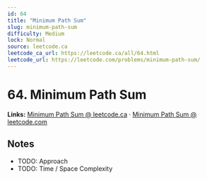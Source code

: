```yaml
--- 
id: 64
title: "Minimum Path Sum"
slug: minimum-path-sum
difficulty: Medium
lock: Normal
source: leetcode.ca
leetcode_ca_url: https://leetcode.ca/all/64.html
leetcode_url: https://leetcode.com/problems/minimum-path-sum/
---
```


# 64. Minimum Path Sum

**Links:** [Minimum Path Sum @ leetcode.ca](https://leetcode.ca/all/64.html) · [Minimum Path Sum @ leetcode.com](https://leetcode.com/problems/minimum-path-sum/)

## Notes
- TODO: Approach
- TODO: Time / Space Complexity
